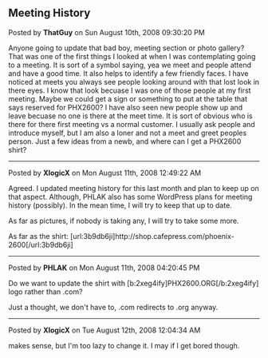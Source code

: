 ## Meeting History
Posted by **ThatGuy** on Sun August 10th, 2008 09:30:20 PM

Anyone going to update that bad boy, meeting section or photo gallery? That was one of the first things I looked at when I was contemplating going to a meeting. It is sort of a symbol saying, yea we meet and people attend and have a good time. It also helps to identify a few friendly faces. I have noticed at meets you always see people looking around with that lost look in there eyes. I know that look becuase I was one of those people at my first meeting. Maybe we could get a sign or something to put at the table that says reserved for PHX2600? I have also seen new people show up and leave becuase no one is there at the meet time. It is sort of obvious who is there for there first meeting vs a normal customer. I usually ask people and introduce myself, but I am also a loner and not a meet and greet peoples person. Just a few ideas from a newb, and where can I get a PHX2600 shirt?

--------------------------------------------------------------------------------

Posted by **XlogicX** on Mon August 11th, 2008 12:49:22 AM

Agreed. I updated meeting history for this last month and plan to keep up on that aspect. Although, PHLAK also has some WordPress plans for meeting history (possibly). In the mean time, I will try to keep that up to date.

As far as pictures, if nobody is taking any, I will try to take some more.

As far as the shirt: [url:3b9db6ji]http&#58;//shop&#46;cafepress&#46;com/phoenix-2600[/url:3b9db6ji]

--------------------------------------------------------------------------------

Posted by **PHLAK** on Mon August 11th, 2008 04:20:45 PM

Do we want to update the shirt with [b:2xeg4ify]PHX2600.ORG[/b:2xeg4ify] logo rather than .com?

Just a thought, we don't have to, .com redirects to .org anyway.

--------------------------------------------------------------------------------

Posted by **XlogicX** on Tue August 12th, 2008 12:04:34 AM

makes sense, but I'm too lazy to change it. I may if I get bored though.
